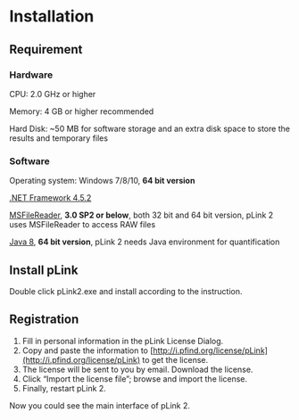# Installation
## Requirement

### Hardware

CPU: 2.0 GHz or higher

Memory: 4 GB or higher recommended

Hard Disk: ~50 MB for software storage and an extra disk space to store the results and temporary files

### Software

Operating system: Windows 7/8/10, **64 bit version**

[.NET Framework 4.5.2](https://dotnet.microsoft.com)

[MSFileReader](https://github.com/pFindStudio/pLink2/wiki/FAQ#how-to-install-msfilereader), **3.0 SP2 or below**, both 32 bit and 64 bit version, pLink 2 uses MSFileReader to access RAW files

[Java 8](https://www.java.com/en/download/), **64 bit version**, pLink 2 needs Java environment for quantification

## Install pLink

Double click pLink2.exe and install according to the instruction.

## Registration

1. Fill in personal information in the pLink License Dialog.
2. Copy and paste the information to [http://i.pfind.org/license/pLink](http://i.pfind.org/license/pLink) to get the license.
3. The license will be sent to you by email. Download the license.
4. Click “Import the license file”; browse and import the license.
5. Finally, restart pLink 2.

Now you could see the main interface of pLink 2.
